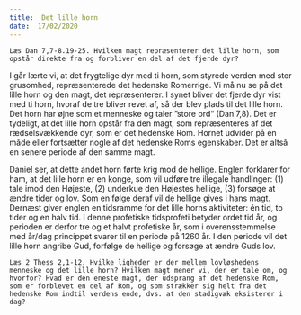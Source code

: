 ```yaml
---
title:  Det lille horn
date:  17/02/2020
---
```


`Læs Dan 7,7-8.19-25. Hvilken magt repræsenterer det lille horn, som opstår direkte fra og forbliver en del af det fjerde dyr?`

I går lærte vi, at det frygtelige dyr med ti horn, som styrede verden med stor grusomhed, repræsenterede det hedenske Romerrige. Vi må nu se på det lille horn og den magt, det repræsenterer. I synet bliver det fjerde dyr vist med ti horn, hvoraf de tre bliver revet af, så der blev plads til det lille horn. Det horn har øjne som et menneske og taler ”store ord“ (Dan 7,8). Det er tydeligt, at det lille horn opstår fra den magt, som repræsenteres af det rædselsvækkende dyr, som er det hedenske Rom. Hornet udvider på en måde eller fortsætter nogle af det hedenske Roms egenskaber. Det er altså en senere periode af den samme magt.

Daniel ser, at dette andet horn førte krig mod de hellige. Englen forklarer for ham, at det lille horn er en konge, som vil udføre tre illegale handlinger: (1) tale imod den Højeste, (2) underkue den Højestes hellige, (3) forsøge at ændre tider og lov. Som en følge deraf vil de hellige gives i hans magt. Dernæst giver englen en tidsramme for det lille horns aktiviteter: én tid, to tider og en halv tid. I denne profetiske tidsprofeti betyder ordet tid år, og perioden er derfor tre og et halvt profetiske år, som i overensstemmelse med år/dag princippet svarer til en periode på 1260 år. I den periode vil det lille horn angribe Gud, forfølge de hellige og forsøge at ændre Guds lov.

`Læs 2 Thess 2,1-12. Hvilke ligheder er der mellem lovløshedens menneske og det lille horn? Hvilken magt mener vi, der er tale om, og hvorfor? Hvad er den eneste magt, der udsprang af det hedenske Rom, som er forblevet en del af Rom, og som strækker sig helt fra det hedenske Rom indtil verdens ende, dvs. at den stadigvæk eksisterer i dag?`